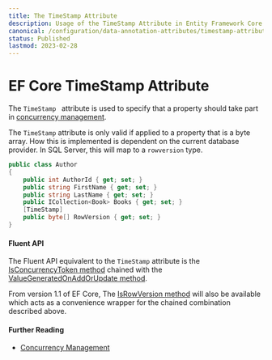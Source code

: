 ```yaml
---
title: The TimeStamp Attribute
description: Usage of the TimeStamp Attribute in Entity Framework Core
canonical: /configuration/data-annotation-attributes/timestamp-attribute
status: Published
lastmod: 2023-02-28
---
```


# EF Core TimeStamp Attribute

The `TimeStamp ` attribute is used to specify that a property should take part in [concurrency management](/concurrency).

The `TimeStamp` attribute is only valid if applied to a property that is a byte array. How this is implemented is dependent on the current database provider.  In SQL Server, this will map to a `rowversion` type.  

```csharp
public class Author
{
    public int AuthorId { get; set; }
    public string FirstName { get; set; }
    public string LastName { get; set; }
    public ICollection<Book> Books { get; set; }
    [TimeStamp]
    public byte[] RowVersion { get; set; }
}
```

#### Fluent API
The Fluent API equivalent to the `TimeStamp` attribute is the [IsConcurrencyToken method](/configuration/fluent-api/isconcurrencytoken-method) chained with the [ValueGeneratedOnAddOrUpdate method](/configuration/fluent-api/valuegeneratedonaddorupdate-method). 

From version 1.1 of EF Core, The [IsRowVersion method](/configuration/fluent-api/isrowversion-method) will also be available which acts as a convenience wrapper for the chained combination described above.

#### Further Reading
- [Concurrency Management](/concurrency)

<!--https://github.com/aspnet/EntityFramework/pull/6408
http://stackoverflow.com/questions/6167265/what-fluent-api-method-is-correspond-to-timestamp-attribute-in-data-annotation
https://github.com/aspnet/EntityFramework/issues/5554-->

